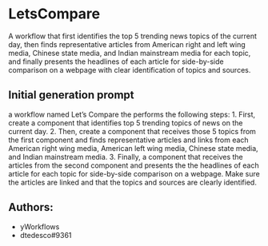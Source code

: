 
# LetsCompare

A workflow that first identifies the top 5 trending news topics of the current day, then finds representative articles from American right and left wing media, Chinese state media, and Indian mainstream media for each topic, and finally presents the headlines of each article for side-by-side comparison on a webpage with clear identification of topics and sources.
## Initial generation prompt
a workflow named Let’s Compare the performs the following steps: 1. First, create a component that identifies top 5 trending topics of news on the current day. 2. Then, create a component that receives those 5 topics from the first component and finds representative articles and links from each American right wing media, American left wing media, Chinese state media, and Indian mainstream media. 3. Finally, a component that receives the articles from the second component and presents the the headlines of each article for each topic for side-by-side comparison on a webpage. Make sure the articles are linked and that the topics and sources are clearly identified.

## Authors: 
- yWorkflows
- dtedesco#9361
        